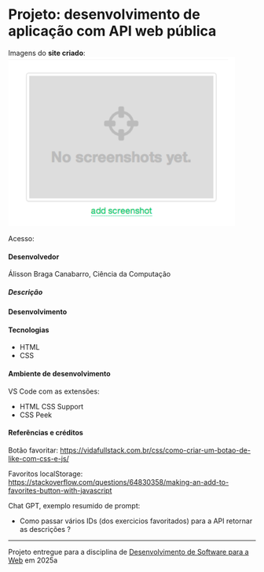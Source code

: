 # Projeto: desenvolvimento de aplicação com API web pública

Imagens do **site criado**:  
![screenshot](img/screenshot.png "screenshot")

Acesso: 


#### Desenvolvedor
Álisson Braga Canabarro, Ciência da Computação


##### Descrição


#### Desenvolvimento


#### Tecnologias

- HTML
- CSS

#### Ambiente de desenvolvimento

VS Code com as extensões:
- HTML CSS Support
- CSS Peek

#### Referências e créditos

Botão favoritar:
https://vidafullstack.com.br/css/como-criar-um-botao-de-like-com-css-e-js/

Favoritos localStorage:
https://stackoverflow.com/questions/64830358/making-an-add-to-favorites-button-with-javascript

Chat GPT, exemplo resumido de prompt:
- Como passar vários IDs (dos exercicios favoritados) para a API retornar as descrições ?



---
Projeto entregue para a disciplina de [Desenvolvimento de Software para a Web](http://github.com/andreainfufsm/elc1090-2025a) em 2025a
